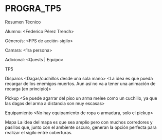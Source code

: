 # PROGRA_TP5

Resumen Técnico

Alumno: <Federico Pérez Trench>

Género/s: <FPS de acción-sigilo>

Camara: <1ra persona>

Adicional: <Quests | Equipo>

TP5

Disparos
<Dagas/cuchillos desde una sola mano>
<La idea es que pueda recargar de los enemigos muertos. Aun así no va a tener una animación de recarga (en principio)>

Pickup
<Se puede agarrar del piso un arma melee como un cuchillo, ya que las dagas del arma a distancia son muy escasas>

Equipamiento
<No hay equipamiento de ropa o armadura, solo el pickup>

Mapa
La idea del mapa es que sea amplio pero con muchos corredores y pasillos que, junto con el ambiente oscuro, generan la opción perfecta para realizar el sigilo entre coberturas.
